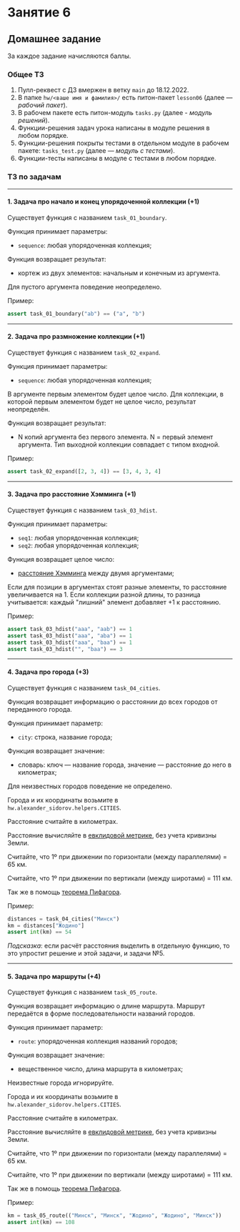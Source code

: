 # Занятие 6

## Домашнее задание

За каждое задание начисляются баллы.

### Общее ТЗ

1. Пулл-реквест с ДЗ вмержен в ветку `main` до 18.12.2022.
2. В папке `hw/<ваше имя и фамилия>/` есть питон-пакет `lesson06` (далее — _рабочий пакет_).
3. В рабочем пакете есть питон-модуль `tasks.py` (далее - _модуль решений_).
4. Функции-решения задач урока написаны в модуле решения в любом порядке.
5. Функции-решения покрыты тестами в отдельном модуле в рабочем пакете: `tasks_test.py` (далее — _модуль с тестами_).
6. Функции-тесты написаны в модуле с тестами в любом порядке.

### ТЗ по задачам

---

#### 1. Задача про начало и конец упорядоченной коллекции (+1)

Существует функция с названием `task_01_boundary`.

Функция принимает параметры:

- `sequence`: любая упорядоченная коллекция;

Функция возвращает результат:

- кортеж из двух элементов: начальным и конечным из аргумента.

Для пустого аргумента поведение неопределено.

Пример:

```python
assert task_01_boundary("ab") == ("a", "b")
```

---

#### 2. Задача про размножение коллекции (+1)

Существует функция с названием `task_02_expand`.

Функция принимает параметры:

- `sequence`: любая упорядоченная коллекция;

В аргументе первым элементом будет целое число. Для коллекции,
в которой первым элементом будет не целое число, результат неопределён.

Функция возвращает результат:

- N копий аргумента без первого элемента. N = первый элемент аргумента.
  Тип выходной коллекции совпадает с типом входной.

Пример:

```python
assert task_02_expand([2, 3, 4]) == [3, 4, 3, 4]
```

---

#### 3. Задача про расстояние Хэмминга (+1)

Существует функция с названием `task_03_hdist`.

Функция принимает параметры:

- `seq1`: любая упорядоченная коллекция;
- `seq2`: любая упорядоченная коллекция;

Функция возвращает целое число:

- [расстояние Хэмминга](https://ru.m.wikipedia.org/wiki/%D0%A0%D0%B0%D1%81%D1%81%D1%82%D0%BE%D1%8F%D0%BD%D0%B8%D0%B5_%D0%A5%D1%8D%D0%BC%D0%BC%D0%B8%D0%BD%D0%B3%D0%B0) между двумя аргументами;


Если для позиции в аргументах стоят разные элементы, то расстояние увеличивается на 1.
Если коллекции разной длины, то разница учитывается: каждый "лишний" элемент добавляет +1 к расстоянию.

Пример:

```python
assert task_03_hdist("aaa", "aab") == 1
assert task_03_hdist("aaa", "aba") == 1
assert task_03_hdist("aaa", "baa") == 1
assert task_03_hdist("", "baa") == 3
```

---

#### 4. Задача про города (+3)

Существует функция с названием `task_04_cities`.

Функция возвращает информацию о расстоянии до всех городов
от переданного города.

Функция принимает параметр:
- `city`: строка, название города;

Функция возвращает значение:
- словарь: ключ — название города, значение — расстояние до него в километрах;

Для неизвестных городов поведение не определено.

Города и их координаты возьмите в `hw.alexander_sidorov.helpers.CITIES`.

Расстояние считайте в километрах.

Расстояние вычисляйте в [евклидовой метрике](https://en.m.wikipedia.org/wiki/Euclidean_distance), без учета кривизны Земли.

Считайте, что 1º при движении по горизонтали (между параллелями) = 65 км.

Считайте, что 1º при движении по вертикали (между широтами) = 111 км.

Так же в помощь [теорема Пифагора](https://ru.m.wikipedia.org/wiki/%D0%A2%D0%B5%D0%BE%D1%80%D0%B5%D0%BC%D0%B0_%D0%9F%D0%B8%D1%84%D0%B0%D0%B3%D0%BE%D1%80%D0%B0).

Пример:

```python
distances = task_04_cities("Минск")
km = distances["Жодино"]
assert int(km) == 54
```

_Подсказка_: если расчёт расстояния выделить в отдельную функцию,
то это упростит решение и этой задачи, и задачи №5.

---

#### 5. Задача про маршруты (+4)

Существует функция с названием `task_05_route`.

Функция возвращает информацию о длине маршрута.
Маршрут передаётся в форме последовательности названий городов.

Функция принимает параметр:
- `route`: упорядоченная коллекция названий городов;

Функция возвращает значение:
- вещественное число, длина маршрута в километрах;

Неизвестные города игнорируйте.

Города и их координаты возьмите в `hw.alexander_sidorov.helpers.CITIES`.

Расстояние считайте в километрах.

Расстояние вычисляйте в [евклидовой метрике](https://en.m.wikipedia.org/wiki/Euclidean_distance), без учета кривизны Земли.

Считайте, что 1º при движении по горизонтали (между параллелями) = 65 км.

Считайте, что 1º при движении по вертикали (между широтами) = 111 км.

Так же в помощь [теорема Пифагора](https://ru.m.wikipedia.org/wiki/%D0%A2%D0%B5%D0%BE%D1%80%D0%B5%D0%BC%D0%B0_%D0%9F%D0%B8%D1%84%D0%B0%D0%B3%D0%BE%D1%80%D0%B0).

Пример:

```python
km = task_05_route(("Минск", "Минск", "Жодино", "Жодино", "Минск"))
assert int(km) == 108
```
